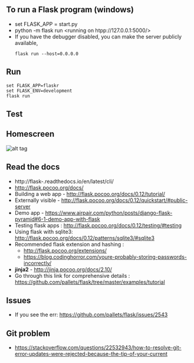 ## To run a Flask program (windows)
+ set FLASK_APP = start.py
+ python -m flask run <running on htpp://127.0.0.1:5000/>
+ If you have the debugger disabled, you can make the server publicly available,
    ```
    flask run --host=0.0.0.0
    ```

## Run
```
set FLASK_APP=flaskr
set FLASK_ENV=development
flask run
```

## Test

## Homescreen
![alt tag](https://github.com/sananand007/flasktask/tree/master/onepiece/images/App_homescreen.PNG)



## Read the docs
+ http://flask-.readthedocs.io/en/latest/cli/
+ http://flask.pocoo.org/docs/
+ Building a web app - http://flask.pocoo.org/docs/0.12/tutorial/
+ Externally visible - http://flask.pocoo.org/docs/0.12/quickstart/#public-server
+ Demo app - https://www.airpair.com/python/posts/django-flask-pyramid#6-1-demo-app-with-flask
+ Testing flask apps : http://flask.pocoo.org/docs/0.12/testing/#testing
+ Using flask with sqlite3: http://flask.pocoo.org/docs/0.12/patterns/sqlite3/#sqlite3
+ Recommended flask extension and hashing :
    + http://flask.pocoo.org/extensions/
    + https://blog.codinghorror.com/youre-probably-storing-passwords-incorrectly/
+ **jinja2** - http://jinja.pocoo.org/docs/2.10/
+ Go through this link for comprehensive details : https://github.com/pallets/flask/tree/master/examples/tutorial

## Issues
+ If you see the err: https://github.com/pallets/flask/issues/2543

## Git problem
+ https://stackoverflow.com/questions/22532943/how-to-resolve-git-error-updates-were-rejected-because-the-tip-of-your-current
